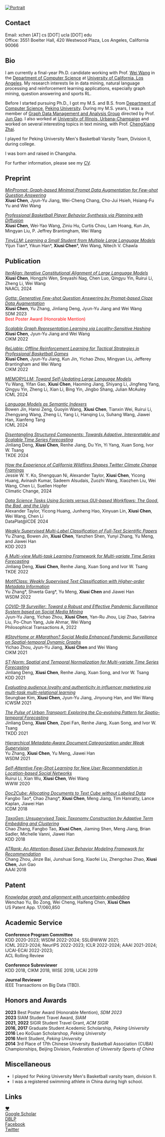 
[<img src="images/IMG_1847.JPG" alt="Portrait"/>](https://sites.google.com/site/ruihanwu14/)

## Contact
Email: xchen [AT] cs [DOT] ucla [DOT] edu    
Office: 3551 Boelter Hall, 420 Westwood Plaza, Los Angeles, California 90066    

<!-- ## What's New
2018-09-10 Start my Ph.D. journey @ UCLA!

2018-08-17 One paper got accepted by ICDM'18.

2018-05-06 One paper got accepted by KDD'18.

2018-11-09 One paper got accepted by AAAI'18.

2017-10-01 Submitted one paper to ICDE'18.

2017-09-12 Submitted two papers to AAAI'18.

2017-04-12 Our paper on Index of distributed graph data processing systems was accepted by [NDBC 2017](http://www.cs.zju.edu.cn/ndbc2017/)! See you in Hangzhou this Autumn!

2017-06-30 Visiting Prof. [ChengXiang Zhai](http://czhai.cs.illinois.edu/)'s [TIMAN](http://sifaka.cs.uiuc.edu/ir/index.html) Group at CS@UIUC for 6 months.

2017-05-23 Submitted one paper to CIKM'17.

2016-09-26 Start my internship as a research intern at [Alibaba Group](http://www.alibabagroup.com/en/global/home)

2016-04-12 Our paper on Semi-supervised advertisement detection was accepted by [NDBC 2016](http://csse.szu.edu.cn/ndbc2016/index.shtml)! See you in Shenzhen this Autumn!

2015-07-06 I graduated from [Peking University](http://www.pku.edu.cn/) where I spent 4 wonderful years and made lots of great friends. I am grateful to Prof. [Jun Gao]() for his support throughout the years. [My thesis](papers/thesis.pdf)

2014-10-26 I am honor to compete on behalf of Peking University at the 17th Chinese University Basketball Association (CUBA) Championships, Beijing Division. We are the 3rd Place!
 -->

## Bio
I am currently a final-year Ph.D. candidate working with Prof. [Wei Wang](http://web.cs.ucla.edu/~weiwang/) in the [Department of Computer Science](https://www.cs.ucla.edu/) at  [University of California, Los Angeles](http://www.ucla.edu/). My research interests lie in data mining, natural language processing and reinforcement learning applications, especially graph mining, question answering and sports RL.

Before I started pursuing Ph.D., I got my M.S. and B.S. from [Department of Computer Science](https://cs.pku.edu.cn/), [Peking University](https://english.pku.edu.cn/). During my M.S. years, I was a member of [Graph Data Management and Analysis Group]() directed by Prof. [Jun Gao](https://cs.pku.edu.cn/info/1082/1294.htm). I also worked at [University of Illinois, Urbana-Champaign](http://www.cs.uiuc.edu/) and worked on several interesting topics in text mining, with Prof. [ChengXiang Zhai](http://czhai.cs.illinois.edu/).

I played for Peking University Men's Basketball Varsity Team, Division II, during college.

I was born and raised in Changsha.

For further information, please see my [CV](CV.pdf).

## Preprint   
[_MinPrompt: Graph-based Minimal Prompt Data Augmentation for Few-shot Question Answering_](https://arxiv.org/pdf/2310.05007.pdf)    
**Xiusi Chen**, Jyun-Yu Jiang, Wei-Cheng Chang, Cho-Jui Hsieh, Hsiang-Fu Yu and Wei Wang     

[_Professional Basketball Player Behavior Synthesis via Planning with Diffusion_](https://arxiv.org/pdf/2306.04090.pdf)    
**Xiusi Chen**, Wei-Yao Wang, Ziniu Hu, Curtis Chou, Lam Hoang, Kun Jin, Mingyan Liu, P. Jeffrey Brantingham, Wei Wang     

[_TinyLLM: Learning a Small Student from Multiple Large Language Models_](https://arxiv.org/pdf/2402.04616.pdf)    
Yijun Tian\*, Yikun Han\*, **Xiusi Chen**\*, Wei Wang, Nitech V. Chawla    

<!--[_Learning Item Embedding with Heterogeneous Information for Collaborative Filtering_](papers/icde18.pdf)    
**Xiusi Chen**, Xiaoyu Li, Chang Zhou, Xiaofei Liu, Jun Gao    
-->

## Publication
[_IterAlign: Iterative Constitutional Alignment of Large Language Models_](https://arxiv.org/pdf/2403.18341.pdf)    
**Xiusi Chen**, Hongzhi Wen, Sreyashi Nag, Chen Luo, Qingyu Yin, Ruirui Li, Zheng Li, Wei Wang    
NAACL 2024     

[_Gotta: Generative Few-shot Question Answering by Prompt-based Cloze Data Augmentation_](https://epubs.siam.org/doi/epdf/10.1137/1.9781611977653.ch102)    
**Xiusi Chen**, Yu Zhang, Jinliang Deng, Jyun-Yu Jiang and Wei Wang  
SDM 2023     
<span style="color:red">Best Poster Award (Honorable Mention)</span>

[_Scalable Graph Representation Learning via Locality-Sensitive Hashing_](papers/cikm_b.pdf)   
**Xiusi Chen**, Jyun-Yu Jiang and Wei Wang    
CIKM 2022

[_ReLiable: Offline Reinforcement Learning for Tactical Strategies in Professional Basketball Games_](papers/cikm_a.pdf)       
**Xiusi Chen**, Jyun-Yu Jiang, Kun Jin, Yichao Zhou, Mingyan Liu, Jefferey Brantingham and Wei Wang    
CIKM 2022

[_MEMORYLLM: Toward Self-Updating Large Language Models_](https://arxiv.org/pdf/2310.07815)    
Yu Wang, Yifan Gao, **Xiusi Chen**, Haoming Jiang, Shiyang Li, Jingfeng Yang, Qingyu Yin, Zheng Li, Xian Li, Bing Yin, Jingbo Shang, Julian McAuley    
ICML 2024

[_Language Models as Semantic Indexers_](https://arxiv.org/pdf/2402.04624)    
Bowen Jin, Hansi Zeng, Guoyin Wang, **Xiusi Chen**, Tianxin Wei, Ruirui Li, Zhengyang Wang, Zheng Li, Yang Li, Hanqing Lu, Suhang Wang, Jiawei Han, Xianfeng Tang    
ICML 2024

[_Disentangling Structured Components: Towards Adaptive, Interpretable and Scalable Time Series Forecasting_](https://ieeexplore.ieee.org/abstract/document/10457027)    
Jinliang Deng, **Xiusi Chen**, Renhe Jiang, Du Yin, Yi Yang, Xuan Song, Ivor W. Tsang    
TKDE 2024

[_How the Experience of California Wildfires Shapes Twitter Climate Change Framings_](https://link.springer.com/article/10.1007/s10584-023-03668-0)    
Jessie W. Y. Ko, Shengquan Ni, Alexander Taylor, **Xiusi Chen**, Yicong Huang, Avinash Kumar, Sadeem Alsudais, Zuozhi Wang, Xiaozhen Liu, Wei Wang, Chen Li, Suellen Hopfer    
Climatic Change, 2024

[_Data Science Tasks Using Scripts versus GUI-based Workflows: The Good, the Bad, and the Ugly_]()    
Alexander Taylor, Yicong Huang, Junheng Hao, Xinyuan Lin, **Xiusi Chen**, Wei Wang, Chen Li    
DataPlat@ICDE 2024

[_Weakly Supervised Multi-Label Classification of Full-Text Scientific Papers_](https://arxiv.org/pdf/2306.14003.pdf)       
Yu Zhang, Bowen Jin, **Xiusi Chen**, Yanzhen Shen, Yunyi Zhang, Yu Meng, and Jiawei Han    
KDD 2023

[_A Multi-view Multi-task Learning Framework for Multi-variate Time Series Forecasting_](https://arxiv.org/pdf/2109.01657.pdf)    
Jinliang Deng, **Xiusi Chen**, Renhe Jiang, Xuan Song and Ivor W. Tsang   
TKDE 2022

[_MotifClass: Weakly Supervised Text Classification with Higher-order Metadata Information_](https://arxiv.org/pdf/2111.04022.pdf)    
Yu Zhang\*, Shweta Garg\*, Yu Meng, **Xiusi Chen** and Jiawei Han    
WSDM 2022

[_COVID-19 Surveiller: Toward a Robust and Effective Pandemic Surveillance System based on Social Media Mining_](https://royalsocietypublishing.org/doi/epdf/10.1098/rsta.2021.0125)    
Jyun-Yu Jiang, Yichao Zhou, **Xiusi Chen**, Yan-Ru Jhou, Liqi Zhao, Sabrina Liu, Po-Chun Yang, Jule Ahmar, Wei Wang    
Philosophical Transactions A, 2022

[_\#StayHome or \#Marathon? Social Media Enhanced Pandemic Surveillance on Spatial-temporal Dynamic Graphs_](https://dl.acm.org/doi/pdf/10.1145/3459637.3482222)    
Yichao Zhou, Jyun-Yu Jiang, **Xiusi Chen** and Wei Wang    
CIKM 2021

[_ST-Norm: Spatial and Temporal Normalization for Multi-variate Time Series Forecasting_](https://dl.acm.org/doi/10.1145/3447548.3467330)    
Jinliang Deng, **Xiusi Chen**, Renhe Jiang, Xuan Song, and Ivor W. Tsang    
KDD 2021

[_Evaluating audience loyalty and authenticity in influencer marketing via multi-task multi-relational learning_](https://ojs.aaai.org/index.php/ICWSM/article/view/18060/17863)    
Seungbae Kim, **Xiusi Chen**, Jyun-Yu Jiang, Jinyoung Han, and Wei Wang    
ICWSM 2021

[_The Pulse of Urban Transport: Exploring the Co-evolving Pattern for Spatio-temporal Forecasting_](https://dl.acm.org/doi/10.1145/3450528)    
Jinliang Deng, **Xiusi Chen**, Zipei Fan, Renhe Jiang, Xuan Song, and Ivor W. Tsang    
TKDD 2021

[_Hierarchical Metadata-Aware Document Categorization under Weak Supervision_](https://arxiv.org/pdf/2010.13556)    
Yu Zhang, **Xiusi Chen**, Yu Meng, Jiawei Han    
WSDM 2021

[_Self-Attentive Few-Shot Learning for New User Recommendation in Location-based Social Networks_](https://dl.acm.org/doi/pdf/10.1145/3366423.3379994)    
Ruirui Li, Xian Wu, **Xiusi Chen**, Wei Wang    
WWW 2020

[_Doc2Cube: Allocating Documents to Text Cube without Labeled Data_](http://chaozhang.org/papers/icdm18.pdf)    
Fangbo Tao\*, Chao Zhang\*, **Xiusi Chen**, Meng Jiang, Tim Hanratty, Lance Kaplan, Jiawei Han    
ICDM 2018

[_TaxoGen: Unsupervised Topic Taxonomy Construction by Adaptive Term Embedding and Clustering_](http://delivery.acm.org/10.1145/3230000/3220064/p2701-zhang.pdf?ip=131.179.49.186&id=3220064&acc=ACTIVE%20SERVICE&key=CA367851C7E3CE77%2E79535EF926D6BC05%2E4D4702B0C3E38B35%2E4D4702B0C3E38B35&__acm__=1543628672_ac235d30fba1750ceaae158e46248e19)    
Chao Zhang, Fangbo Tao, **Xiusi Chen**, Jiaming Shen, Meng Jiang, Brian Sadler, Michelle Vanni, Jiawei Han     
KDD 2018

[_ATRank: An Attention-Based User Behavior Modeling Framework for Recommendation_](papers/aaai18_zhou.pdf)    
Chang Zhou, Jinze Bai, Junshuai Song, Xiaofei Liu, Zhengchao Zhao, **Xiusi Chen**, Jun Gao    
AAAI 2018

<!--
[_The Design and Implementation of Index on Distributed Big Graph Processing System_](papers/ndbc17short.pdf)    
**Xiusi Chen**, Qimu Zheng, Jun Gao    
NDBC 2017

[_Demo of a Semi-Supervised Method Based System to Detect Advertisements from QA pairs_](papers/ndbc16.pdf)    
**Xiusi Chen**, Xiaoyu Li, Jun Gao    
NDBC 2016
-->

## Patent
[_Knowledge graph and alignment with uncertainty embedding_](https://patentimages.storage.googleapis.com/bb/ae/b3/bdfd4a1c6a8528/US20210103706A1.pdf)    
Wenchao Yu, Bo Zong, Wei Cheng, Haifeng Chen, **Xiusi Chen**    
US Patent App. 17/060,850


## Academic Service
**Conference Program Committee**        
KDD 2020-2023; WSDM 2022-2024; SSL@WWW 2021;    
ICML 2023-2024; NeurIPS 2022-2023; ICLR 2022-2024; AAAI 2021-2024; IJCAI-ECAI 2022-2023;    
ACL Rolling Review    

**Conference Subreviewer**    
KDD 2018, CIKM 2018, WISE 2018, IJCAI 2019

**Journal Reviewer**    
IEEE Transactions on Big Data (TBD).

## Honors and Awards
**2023**  Best Poster Award (Honorable Mention), _SDM 2023_   
**2023**  SIAM Student Travel Award, _SIAM_   
**2021, 2022**  SIGIR Student Travel Grant, _ACM SIGIR_    
**2016, 2017**  Graduate Student Acedemic Scholarship, _Peking University_     
**2016**  Leo KoGuan Scholarshop, _Peking University_    
**2016**  Merit Student, _Peking University_     
**2014**  3rd Place of 17th Chinese University Basketball Association (CUBA) Championships, Beijing Division, _Federation of University Sports of China_   

## Miscellaneous

*   I played for Peking University Men's Basketball varsity team, division II.
*   I was a registered swimming athlete in China during high school.

## Links
[❤️](https://sites.google.com/site/ruihanwu14/)    
[Google Scholar](https://scholar.google.com/citations?user=JqGAil4AAAAJ)    
[DBLP](https://dblp.org/pid/210/1049)    
[Facebook](https://www.facebook.com/xiusi.chen)    
[Twitter](https://twitter.com/XtremSup)    



